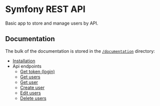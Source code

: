 Symfony REST API
============================

Basic app to store and manage users by API.

Documentation
-------------

The bulk of the documentation is stored in the [`/documentation`](documentation) directory:

* [Installation](documentation/installation.md)
* Api endpoints
    * [Get token (login)](documentation/get-token.md)
    * [Get users](documentation/get-users.md)
    * [Get user](documentation/get-user.md)
    * [Create user](documentation/create-user.md)
    * [Edit users](documentation/edit-user.md)
    * [Delete users](documentation/delete-user.md)